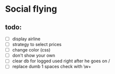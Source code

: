 # Social flying

## todo:

- [ ] display airline
- [ ] strategy to select prices
- [ ] change color (css)
- [ ] don't show your own
- [ ] clear db for logged used right after he goes on /
- [ ] replace dumb 1 spaces check with \\w+
